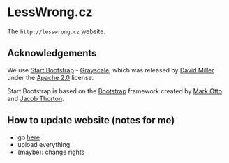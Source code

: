 # LessWrong.cz

The `http://lesswrong.cz` website.

## Acknowledgements

We use [Start Bootstrap](http://startbootstrap.com/) - [Grayscale](http://startbootstrap.com/template-overviews/grayscale/),
which was released by [David Miller](https://github.com/davidtmiller) under the [Apache 2.0](https://github.com/IronSummitMedia/startbootstrap-grayscale/blob/gh-pages/LICENSE) license.

Start Bootstrap is based on the [Bootstrap](http://getbootstrap.com/) framework created by [Mark Otto](https://twitter.com/mdo) and [Jacob Thorton](https://twitter.com/fat).


## How to update website (notes for me)
- go [here](https://console.aws.amazon.com/s3/home?region=us-west-2&bucket=lesswrong.cz&prefix=)
- upload everything
- (maybe): change rights

